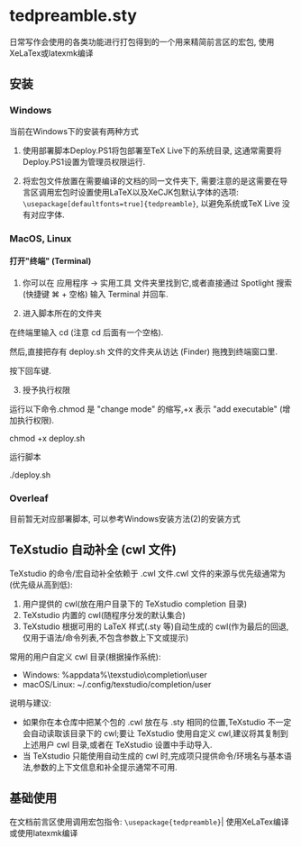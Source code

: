# tedpreamble.sty

日常写作会使用的各类功能进行打包得到的一个用来精简前言区的宏包, 使用XeLaTex或latexmk编译

## 安装

### Windows

当前在Windows下的安装有两种方式

1. 使用部署脚本Deploy.PS1将包部署至TeX Live下的系统目录, 这通常需要将Deploy.PS1设置为管理员权限运行.

2. 将宏包文件放置在需要编译的文档的同一文件夹下, 需要注意的是这需要在导言区调用宏包时设置使用LaTeX以及XeCJK包默认字体的选项:  `\usepackage[defaultfonts=true]{tedpreamble}`, 以避免系统或TeX Live 没有对应字体. 

### MacOS, Linux

#### 打开"终端" (Terminal)

1. 你可以在 应用程序 -> 实用工具 文件夹里找到它,或者直接通过 Spotlight 搜索 (快捷键 ⌘ + 空格) 输入 Terminal 并回车.

2. 进入脚本所在的文件夹

在终端里输入 cd  (注意 cd 后面有一个空格).

然后,直接把存有 deploy.sh 文件的文件夹从访达 (Finder) 拖拽到终端窗口里.

按下回车键.

3. 授予执行权限

运行以下命令.chmod 是 "change mode" 的缩写,+x 表示 "add executable" (增加执行权限).

chmod +x deploy.sh

运行脚本

./deploy.sh

### Overleaf
目前暂无对应部署脚本, 可以参考Windows安装方法(2)的安装方式

## TeXstudio 自动补全 (cwl 文件)

TeXstudio 的命令/宏自动补全依赖于 .cwl 文件.cwl 文件的来源与优先级通常为(优先级从高到低):

1. 用户提供的 cwl(放在用户目录下的 TeXstudio completion 目录)  
2. TeXstudio 内置的 cwl(随程序分发的默认集合)  
3. TeXstudio 根据可用的 LaTeX 样式(.sty 等)自动生成的 cwl(作为最后的回退,仅用于语法/命令列表,不包含参数上下文或提示)

常用的用户自定义 cwl 目录(根据操作系统):
- Windows: %appdata%\texstudio\completion\user  
- macOS/Linux: ~/.config/texstudio/completion/user

说明与建议:
- 如果你在本仓库中把某个包的 .cwl 放在与 .sty 相同的位置,TeXstudio 不一定会自动读取该目录下的 cwl;要让 TeXstudio 使用自定义 cwl,建议将其复制到上述用户 cwl 目录,或者在 TeXstudio 设置中手动导入.  
- 当 TeXstudio 只能使用自动生成的 cwl 时,完成项只提供命令/环境名与基本语法,参数的上下文信息和补全提示通常不可用.

## 基础使用

在文档前言区使用调用宏包指令: `\usepackage{tedpreamble}`| 使用XeLaTex编译或使用latexmk编译
